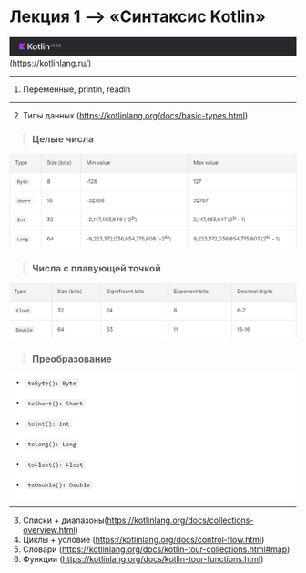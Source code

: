 # Лекция 1 --> «Синтаксис Kotlin»
![img_3.png](img_3.png)
(https://kotlinlang.ru/)
___

1. Переменные, println, readln
___
2. Типы данных (https://kotlinlang.org/docs/basic-types.html)
> ### Целые числа
![img.png](img.png)

> ### Числа с плавующей точкой
![img_1.png](img_1.png)

> ### Преобразование
![img_2.png](img_2.png)

___
3. Списки + диапазоны(https://kotlinlang.org/docs/collections-overview.html)
4. Циклы + условие (https://kotlinlang.org/docs/control-flow.html)
5. Словари (https://kotlinlang.org/docs/kotlin-tour-collections.html#map)
6. Функции (https://kotlinlang.org/docs/kotlin-tour-functions.html)